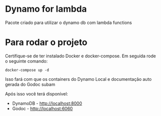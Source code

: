 # Dynamo for lambda

Pacote criado para utilizar o dynamo db com lambda functions

# Para rodar o projeto

Certifique-se de ter instalado Docker e docker-compose.
Em seguida rode o seguinte comando:

```shell
docker-compose up -d
```

Isso fará com que os containers do Dynamo Local e documentação
auto gerada do Godoc subam

Após isso você terá disponível:
- DynamoDB - [http://localhost:8000](http://localhost:8000)
- Godoc - [http://localhost:6060](http://localhost:6060/pkg/github.com/startup-of-zero-reais/dynamo-for-lambda)
